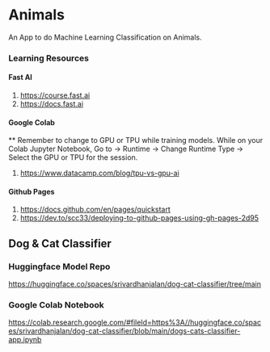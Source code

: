 # Animals
An App to do Machine Learning Classification on Animals. 

### Learning Resources
#### Fast AI
1. https://course.fast.ai
2. https://docs.fast.ai

#### Google Colab
** Remember to change to GPU or TPU while training models. While on your Colab Jupyter Notebook, Go to -> Runtime -> Change Runtime Type -> Select the GPU or TPU for the session.
1. https://www.datacamp.com/blog/tpu-vs-gpu-ai

#### Github Pages
1. https://docs.github.com/en/pages/quickstart
2. https://dev.to/scc33/deploying-to-github-pages-using-gh-pages-2d95

## Dog & Cat Classifier
### Huggingface Model Repo
https://huggingface.co/spaces/srivardhanjalan/dog-cat-classifier/tree/main
### Google Colab Notebook
https://colab.research.google.com/#fileId=https%3A//huggingface.co/spaces/srivardhanjalan/dog-cat-classifier/blob/main/dogs-cats-classifier-app.ipynb


